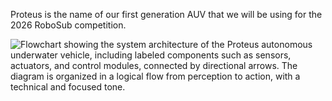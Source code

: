 Proteus is the name of our first generation AUV that we will be using for the 2026 RoboSub competition.

![Flowchart showing the system architecture of the Proteus autonomous underwater vehicle, including labeled components such as sensors, actuators, and control modules, connected by directional arrows. The diagram is organized in a logical flow from perception to action, with a technical and focused tone.](./Proteus_Flowchart.drawio.svg)